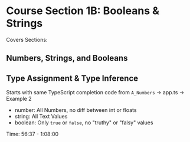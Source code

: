 # Course Section 1B: Booleans & Strings

Covers Sections:

## Numbers, Strings, and Booleans

## Type Assignment & Type Inference

Starts with same TypeScript completion code from `A_Numbers` -> app.ts -> Example 2

- number: All Numbers, no diff between int or floats
- string: All Text Values
- boolean: Only `true` or `false`, no "truthy" or "falsy" values

Time: 56:37 - 1:08:00
